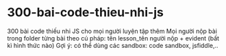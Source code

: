 # 300-bai-code-thieu-nhi-js
300 bài code thiếu nhi JS cho mọi người luyện tập thêm
Mọi người nộp bài trong folder từng bài theo cú pháp: tên lesson_tên người nộp + evident (bất kì hình thức nào)
Gợi ý: có thể dùng các sandbox: code sandbox, jsfiddle,..
